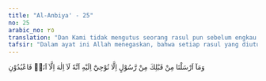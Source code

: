 ```yaml
---
title: "Al-Anbiya' - 25"
no: 25
arabic_no: ٢٥
translation: "Dan Kami tidak mengutus seorang rasul pun sebelum engkau (Muhammad), melainkan Kami wahyukan kepadanya, bahwa tidak ada tuhan (yang berhak disembah) selain Aku, maka sembahlah Aku."
tafsir: "Dalam ayat ini Allah menegaskan, bahwa setiap rasul yang diutus sebelum Muhammad saw adalah manusia yang telah diberi-Nya wahyu yang bertugas mengajarkan bahwa tidak ada tuhan selain Allah. Oleh sebab itu menjadi kewajiban bagi manusia untuk menyembah Allah semata-mata. Dan tidak ada satu dalil pun, baik dalil berdasarkan akal, atau pun dalil yang diambilkan dari kitab-kitab suci yang disampaikan oleh semua rasul-rasul Allah, yang membenarkan kepercayaan selain kepercayaan tauhid kepada Allah."
---
```

وَمَآ اَرْسَلْنَا مِنْ قَبْلِكَ مِنْ رَّسُوْلٍ اِلَّا نُوْحِيْٓ اِلَيْهِ اَنَّهٗ لَآ اِلٰهَ اِلَّآ اَنَا۠ فَاعْبُدُوْنِ 